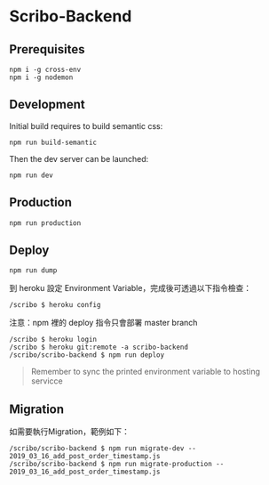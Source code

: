 # Scribo-Backend

## Prerequisites

```
npm i -g cross-env
npm i -g nodemon
```

## Development

Initial build requires to build semantic css:

```
npm run build-semantic
```

Then the dev server can be launched:

```
npm run dev
```

## Production

```
npm run production
```

## Deploy

```
npm run dump
```

到 heroku 設定 Environment Variable，完成後可透過以下指令檢查：

```
/scribo $ heroku config
```

注意：npm 裡的 deploy 指令只會部署 master branch

```
/scribo $ heroku login
/scribo $ heroku git:remote -a scribo-backend
/scribo/scribo-backend $ npm run deploy
```

> Remember to sync the printed environment variable to hosting servicce

## Migration

如需要執行Migration，範例如下：

```
/scribo/scribo-backend $ npm run migrate-dev -- 2019_03_16_add_post_order_timestamp.js
/scribo/scribo-backend $ npm run migrate-production -- 2019_03_16_add_post_order_timestamp.js
```
